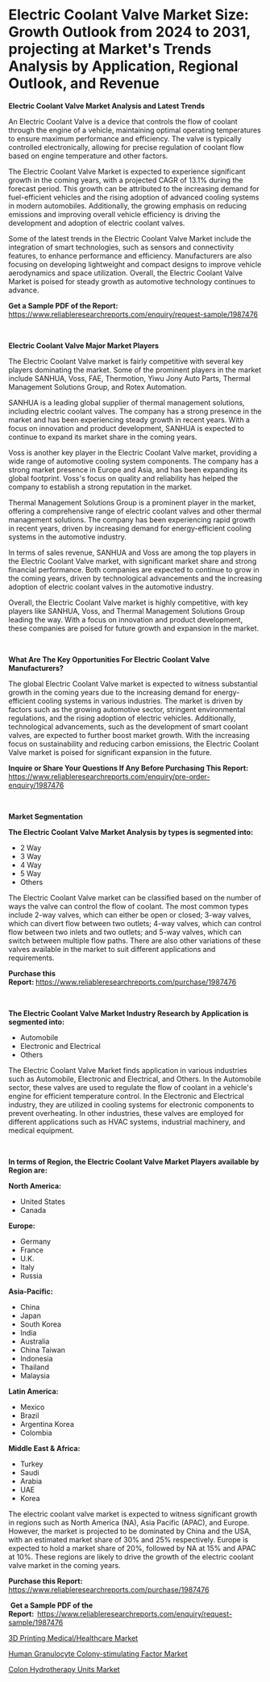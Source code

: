 <p><h1>Electric Coolant Valve Market Size: Growth Outlook from 2024 to 2031, projecting at Market's Trends Analysis by Application, Regional Outlook, and Revenue</h1></p><p><strong>Electric Coolant Valve Market Analysis and Latest Trends</strong></p>
<p><p>An Electric Coolant Valve is a device that controls the flow of coolant through the engine of a vehicle, maintaining optimal operating temperatures to ensure maximum performance and efficiency. The valve is typically controlled electronically, allowing for precise regulation of coolant flow based on engine temperature and other factors.</p><p>The Electric Coolant Valve Market is expected to experience significant growth in the coming years, with a projected CAGR of 13.1% during the forecast period. This growth can be attributed to the increasing demand for fuel-efficient vehicles and the rising adoption of advanced cooling systems in modern automobiles. Additionally, the growing emphasis on reducing emissions and improving overall vehicle efficiency is driving the development and adoption of electric coolant valves.</p><p>Some of the latest trends in the Electric Coolant Valve Market include the integration of smart technologies, such as sensors and connectivity features, to enhance performance and efficiency. Manufacturers are also focusing on developing lightweight and compact designs to improve vehicle aerodynamics and space utilization. Overall, the Electric Coolant Valve Market is poised for steady growth as automotive technology continues to advance.</p></p>
<p><strong>Get a Sample PDF of the Report:&nbsp;</strong> <a href="https://www.reliableresearchreports.com/enquiry/request-sample/1987476">https://www.reliableresearchreports.com/enquiry/request-sample/1987476</a></p>
<p>&nbsp;</p>
<p><strong>Electric Coolant Valve Major Market Players</strong></p>
<p><p>The Electric Coolant Valve market is fairly competitive with several key players dominating the market. Some of the prominent players in the market include SANHUA, Voss, FAE, Thermotion, Yiwu Jony Auto Parts, Thermal Management Solutions Group, and Rotex Automation.</p><p>SANHUA is a leading global supplier of thermal management solutions, including electric coolant valves. The company has a strong presence in the market and has been experiencing steady growth in recent years. With a focus on innovation and product development, SANHUA is expected to continue to expand its market share in the coming years.</p><p>Voss is another key player in the Electric Coolant Valve market, providing a wide range of automotive cooling system components. The company has a strong market presence in Europe and Asia, and has been expanding its global footprint. Voss's focus on quality and reliability has helped the company to establish a strong reputation in the market.</p><p>Thermal Management Solutions Group is a prominent player in the market, offering a comprehensive range of electric coolant valves and other thermal management solutions. The company has been experiencing rapid growth in recent years, driven by increasing demand for energy-efficient cooling systems in the automotive industry.</p><p>In terms of sales revenue, SANHUA and Voss are among the top players in the Electric Coolant Valve market, with significant market share and strong financial performance. Both companies are expected to continue to grow in the coming years, driven by technological advancements and the increasing adoption of electric coolant valves in the automotive industry.</p><p>Overall, the Electric Coolant Valve market is highly competitive, with key players like SANHUA, Voss, and Thermal Management Solutions Group leading the way. With a focus on innovation and product development, these companies are poised for future growth and expansion in the market.</p></p>
<p>&nbsp;</p>
<p><strong>What Are The Key Opportunities For Electric Coolant Valve Manufacturers?</strong></p>
<p><p>The global Electric Coolant Valve market is expected to witness substantial growth in the coming years due to the increasing demand for energy-efficient cooling systems in various industries. The market is driven by factors such as the growing automotive sector, stringent environmental regulations, and the rising adoption of electric vehicles. Additionally, technological advancements, such as the development of smart coolant valves, are expected to further boost market growth. With the increasing focus on sustainability and reducing carbon emissions, the Electric Coolant Valve market is poised for significant expansion in the future.</p></p>
<p><strong>Inquire or Share Your Questions If Any Before Purchasing This Report:</strong> <a href="https://www.reliableresearchreports.com/enquiry/pre-order-enquiry/1987476">https://www.reliableresearchreports.com/enquiry/pre-order-enquiry/1987476</a></p>
<p>&nbsp;</p>
<p><strong>Market Segmentation</strong></p>
<p><strong>The Electric Coolant Valve Market Analysis by types is segmented into:</strong></p>
<p><ul><li>2 Way</li><li>3 Way</li><li>4 Way</li><li>5 Way</li><li>Others</li></ul></p>
<p><p>The Electric Coolant Valve market can be classified based on the number of ways the valve can control the flow of coolant. The most common types include 2-way valves, which can either be open or closed; 3-way valves, which can divert flow between two outlets; 4-way valves, which can control flow between two inlets and two outlets; and 5-way valves, which can switch between multiple flow paths. There are also other variations of these valves available in the market to suit different applications and requirements.</p></p>
<p><strong>Purchase this Report:&nbsp;</strong><a href="https://www.reliableresearchreports.com/purchase/1987476">https://www.reliableresearchreports.com/purchase/1987476</a></p>
<p>&nbsp;</p>
<p><strong>The Electric Coolant Valve Market Industry Research by Application is segmented into:</strong></p>
<p><ul><li>Automobile</li><li>Electronic and Electrical</li><li>Others</li></ul></p>
<p><p>The Electric Coolant Valve Market finds application in various industries such as Automobile, Electronic and Electrical, and Others. In the Automobile sector, these valves are used to regulate the flow of coolant in a vehicle's engine for efficient temperature control. In the Electronic and Electrical industry, they are utilized in cooling systems for electronic components to prevent overheating. In other industries, these valves are employed for different applications such as HVAC systems, industrial machinery, and medical equipment.</p></p>
<p>&nbsp;</p>
<p><strong>In terms of Region, the Electric Coolant Valve Market Players available by Region are:</strong></p>
<p>
    <p> <strong> North America: </strong>
        <ul>
            <li>United States</li>
            <li>Canada</li>
        </ul>
        </p> 
    <p> <strong> Europe: </strong>
        <ul>
            <li>Germany</li>
            <li>France</li>
            <li>U.K.</li>
            <li>Italy</li>
            <li>Russia</li>
        </ul>
        </p> 
    <p> <strong> Asia-Pacific: </strong>
        <ul>
            <li>China</li>
            <li>Japan</li>
            <li>South Korea</li>
            <li>India</li>
            <li>Australia</li>
            <li>China Taiwan</li>
            <li>Indonesia</li>
            <li>Thailand</li>
            <li>Malaysia</li>
        </ul>
        </p> 
    <p> <strong> Latin America: </strong>
        <ul>
            <li>Mexico</li>
            <li>Brazil</li>
            <li>Argentina Korea</li>
            <li>Colombia</li>
        </ul>
        </p> 
    <p> <strong> Middle East & Africa: </strong>
        <ul>
            <li>Turkey</li>
            <li>Saudi</li>
            <li>Arabia</li>
            <li>UAE</li>
            <li>Korea</li>
        </ul>
    </p>
    </p>
<p><p>The electric coolant valve market is expected to witness significant growth in regions such as North America (NA), Asia Pacific (APAC), and Europe. However, the market is projected to be dominated by China and the USA, with an estimated market share of 30% and 25% respectively. Europe is expected to hold a market share of 20%, followed by NA at 15% and APAC at 10%. These regions are likely to drive the growth of the electric coolant valve market in the coming years.</p></p>
<p><strong>Purchase this Report: </strong><a href="https://www.reliableresearchreports.com/purchase/1987476">https://www.reliableresearchreports.com/purchase/1987476</a></p>
<p>&nbsp;<strong>Get a Sample PDF of the Report:&nbsp;&nbsp;</strong><a href="https://www.reliableresearchreports.com/enquiry/request-sample/1987476">https://www.reliableresearchreports.com/enquiry/request-sample/1987476</a></p>
<p><strong></strong></p>
<p><p><a href="https://view.publitas.com/reportprime-1/3d-printing-medical-healthcare-market-dynamics-2023-2030-also-about-its-market-trends-projections-and-opportunities/">3D Printing Medical/Healthcare Market</a></p><p><a href="https://view.publitas.com/reportprime-1/human-granulocyte-colony-stimulating-factor-market-dynamics-2023-2030-also-about-its-market-trends-projections-and-opportunities/">Human Granulocyte Colony-stimulating Factor Market</a></p><p><a href="https://view.publitas.com/reportprime-1/colon-hydrotherapy-units-market-size-growth-and-forecast-from-2023-2030/">Colon Hydrotherapy Units Market</a></p></p>